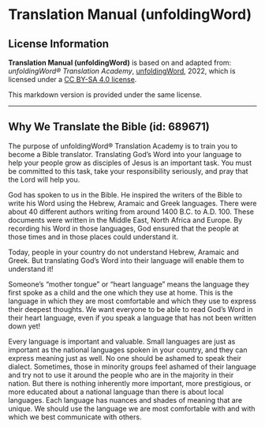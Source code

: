 # Translation Manual (unfoldingWord)

## License Information

**Translation Manual (unfoldingWord)** is based on and adapted from: _unfoldingWord® Translation Academy_, [unfoldingWord](https://unfoldingword.org/utw), 2022, which is licensed under a [CC BY-SA 4.0 license](https://creativecommons.org/licenses/by-sa/4.0/legalcode.en).

This markdown version is provided under the same license.



--------------------------------

## Why We Translate the Bible (id: 689671)

The purpose of unfoldingWord® Translation Academy is to train you to become a Bible translator. Translating God’s Word into your language to help your people grow as disciples of Jesus is an important task. You must be committed to this task, take your responsibility seriously, and pray that the Lord will help you.

God has spoken to us in the Bible. He inspired the writers of the Bible to write his Word using the Hebrew, Aramaic and Greek languages. There were about 40 different authors writing from around 1400 B.C. to A.D. 100\. These documents were written in the Middle East, North Africa and Europe. By recording his Word in those languages, God ensured that the people at those times and in those places could understand it.

Today, people in your country do not understand Hebrew, Aramaic and Greek. But translating God’s Word into their language will enable them to understand it!

Someone’s “mother tongue” or “heart language” means the language they first spoke as a child and the one which they use at home. This is the language in which they are most comfortable and which they use to express their deepest thoughts. We want everyone to be able to read God’s Word in their heart language, even if you speak a language that has not been written down yet!

Every language is important and valuable. Small languages are just as important as the national languages spoken in your country, and they can express meaning just as well. No one should be ashamed to speak their dialect. Sometimes, those in minority groups feel ashamed of their language and try not to use it around the people who are in the majority in their nation. But there is nothing inherently more important, more prestigious, or more educated about a national language than there is about local languages. Each language has nuances and shades of meaning that are unique. We should use the language we are most comfortable with and with which we best communicate with others.


